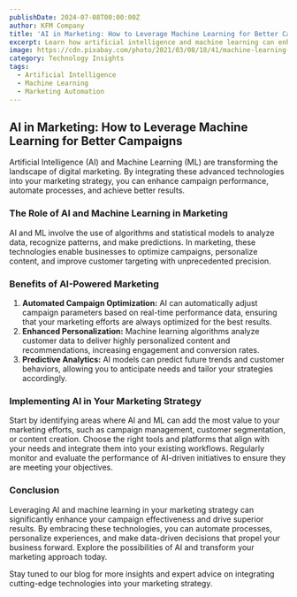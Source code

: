 ```yaml
---
publishDate: 2024-07-08T00:00:00Z
author: KFM Company
title: 'AI in Marketing: How to Leverage Machine Learning for Better Campaigns'
excerpt: Learn how artificial intelligence and machine learning can enhance your marketing campaigns and drive superior results.
image: https://cdn.pixabay.com/photo/2021/03/08/18/41/machine-learning-6079971_1280.png
category: Technology Insights
tags:
  - Artificial Intelligence
  - Machine Learning
  - Marketing Automation
---
```


## AI in Marketing: How to Leverage Machine Learning for Better Campaigns

Artificial Intelligence (AI) and Machine Learning (ML) are transforming the landscape of digital marketing. By integrating these advanced technologies into your marketing strategy, you can enhance campaign performance, automate processes, and achieve better results.

### The Role of AI and Machine Learning in Marketing

AI and ML involve the use of algorithms and statistical models to analyze data, recognize patterns, and make predictions. In marketing, these technologies enable businesses to optimize campaigns, personalize content, and improve customer targeting with unprecedented precision.

### Benefits of AI-Powered Marketing

1. **Automated Campaign Optimization:** AI can automatically adjust campaign parameters based on real-time performance data, ensuring that your marketing efforts are always optimized for the best results.
2. **Enhanced Personalization:** Machine learning algorithms analyze customer data to deliver highly personalized content and recommendations, increasing engagement and conversion rates.
3. **Predictive Analytics:** AI models can predict future trends and customer behaviors, allowing you to anticipate needs and tailor your strategies accordingly.

### Implementing AI in Your Marketing Strategy

Start by identifying areas where AI and ML can add the most value to your marketing efforts, such as campaign management, customer segmentation, or content creation. Choose the right tools and platforms that align with your needs and integrate them into your existing workflows. Regularly monitor and evaluate the performance of AI-driven initiatives to ensure they are meeting your objectives.

### Conclusion

Leveraging AI and machine learning in your marketing strategy can significantly enhance your campaign effectiveness and drive superior results. By embracing these technologies, you can automate processes, personalize experiences, and make data-driven decisions that propel your business forward. Explore the possibilities of AI and transform your marketing approach today.

Stay tuned to our blog for more insights and expert advice on integrating cutting-edge technologies into your marketing strategy.
